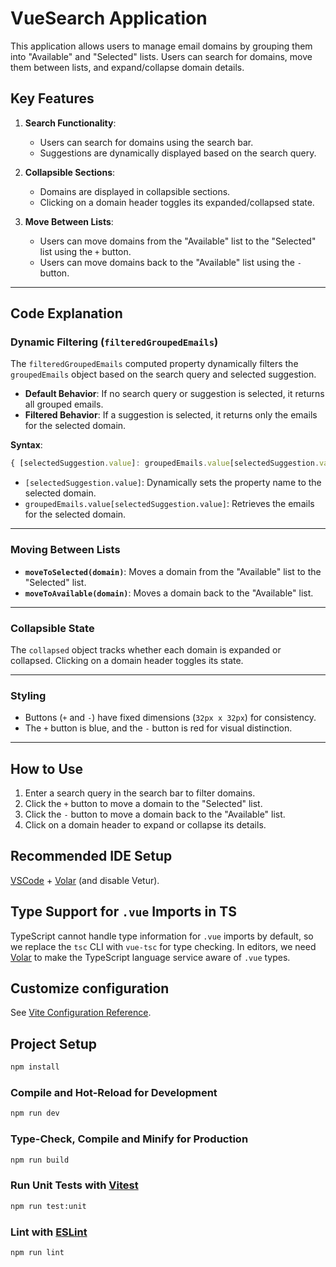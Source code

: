 # VueSearch Application

This application allows users to manage email domains by grouping them into "Available" and "Selected" lists. Users can search for domains, move them between lists, and expand/collapse domain details.

## Key Features
1. **Search Functionality**:
   - Users can search for domains using the search bar.
   - Suggestions are dynamically displayed based on the search query.

2. **Collapsible Sections**:
   - Domains are displayed in collapsible sections.
   - Clicking on a domain header toggles its expanded/collapsed state.

3. **Move Between Lists**:
   - Users can move domains from the "Available" list to the "Selected" list using the `+` button.
   - Users can move domains back to the "Available" list using the `-` button.

---

## Code Explanation

### Dynamic Filtering (`filteredGroupedEmails`)
The `filteredGroupedEmails` computed property dynamically filters the `groupedEmails` object based on the search query and selected suggestion.

- **Default Behavior**: If no search query or suggestion is selected, it returns all grouped emails.
- **Filtered Behavior**: If a suggestion is selected, it returns only the emails for the selected domain.

**Syntax**:
```javascript
{ [selectedSuggestion.value]: groupedEmails.value[selectedSuggestion.value] }
```
- `[selectedSuggestion.value]`: Dynamically sets the property name to the selected domain.
- `groupedEmails.value[selectedSuggestion.value]`: Retrieves the emails for the selected domain.

---

### Moving Between Lists
- **`moveToSelected(domain)`**: Moves a domain from the "Available" list to the "Selected" list.
- **`moveToAvailable(domain)`**: Moves a domain back to the "Available" list.

---

### Collapsible State
The `collapsed` object tracks whether each domain is expanded or collapsed. Clicking on a domain header toggles its state.

---

### Styling
- Buttons (`+` and `-`) have fixed dimensions (`32px x 32px`) for consistency.
- The `+` button is blue, and the `-` button is red for visual distinction.

---

## How to Use
1. Enter a search query in the search bar to filter domains.
2. Click the `+` button to move a domain to the "Selected" list.
3. Click the `-` button to move a domain back to the "Available" list.
4. Click on a domain header to expand or collapse its details.

## Recommended IDE Setup

[VSCode](https://code.visualstudio.com/) + [Volar](https://marketplace.visualstudio.com/items?itemName=Vue.volar) (and disable Vetur).

## Type Support for `.vue` Imports in TS

TypeScript cannot handle type information for `.vue` imports by default, so we replace the `tsc` CLI with `vue-tsc` for type checking. In editors, we need [Volar](https://marketplace.visualstudio.com/items?itemName=Vue.volar) to make the TypeScript language service aware of `.vue` types.

## Customize configuration

See [Vite Configuration Reference](https://vite.dev/config/).

## Project Setup

```sh
npm install
```

### Compile and Hot-Reload for Development

```sh
npm run dev
```

### Type-Check, Compile and Minify for Production

```sh
npm run build
```

### Run Unit Tests with [Vitest](https://vitest.dev/)

```sh
npm run test:unit
```

### Lint with [ESLint](https://eslint.org/)

```sh
npm run lint
```

